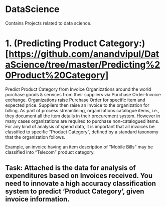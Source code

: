 # DataScience
Contains Projects related to data science.
# 1. (Predicting Product Category:)[https://github.com/anandvipul/DataScience/tree/master/Predicting%20Product%20Category]
  Predict Product Category from Invoice
  Organizations around the world purchase goods & services from their suppliers via Purchase Order-Invoice exchange. Organizations    raise Purchase Order for specific item and expected price. Suppliers then raise an Invoice to the organization for billing. As part of process streamlining, organizations catalogue items, i.e., they document all the item details in their procurement system. However in many cases organizations are required to purchase non-catalogued items.
  For any kind of analysis of spend data, it is important that all invoices be classified to specific “Product Category”, defined by a standard taxonomy that the organization follows.
  
Example, an invoice having an item description of “Mobile Bills” may be classified into “Telecom” product category.

Task: Attached is the data for analysis of expenditures based on Invoices received. You need to innovate a high accuracy classification system to predict ‘Product Category’, given invoice information.
---
